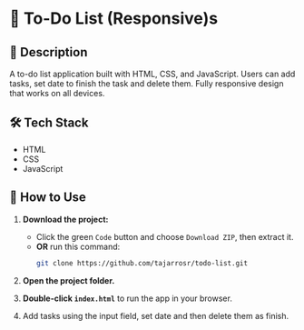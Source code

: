 # 📝 To-Do List (Responsive)s

## 📌 Description
A to-do list application built with HTML, CSS, and JavaScript. Users can add tasks, set date to finish the task and delete them. Fully responsive design that works on all devices.

## 🛠 Tech Stack
- HTML
- CSS
- JavaScript

## 🚀 How to Use
1. **Download the project:**
   - Click the green `Code` button and choose `Download ZIP`, then extract it.
   - **OR** run this command:
     ```bash
     git clone https://github.com/tajarrosr/todo-list.git
     ```

2. **Open the project folder.**

3. **Double-click `index.html`** to run the app in your browser.

4. Add tasks using the input field, set date and then delete them as finish.
